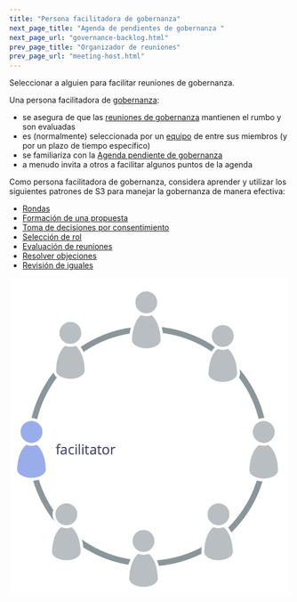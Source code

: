 ```yaml
---
title: "Persona facilitadora de gobernanza"
next_page_title: "Agenda de pendientes de gobernanza "
next_page_url: "governance-backlog.html"
prev_page_title: "Organizador de reuniones"
prev_page_url: "meeting-host.html"
---
```



<div class="card summary"><div class="card-body">Seleccionar a alguien para facilitar reuniones de gobernanza.
</div></div>

Una persona facilitadora de <a href="glossary.html#entry-governance" class="glossary-tooltip" data-toggle="tooltip" title="Gobernanza: El proceso de establecer objetivos y tomar y evolucionar decisiones que orientan a las personas hacia la consecución de dichos objetivos.">gobernanza</a>:

-   se asegura de que las [reuniones de gobernanza](governance-meeting.html) mantienen el rumbo y son evaluadas
-   es (normalmente) seleccionada por un <a href="glossary.html#entry-team" class="glossary-tooltip" data-toggle="tooltip" title="Equipo: Un grupo de personas que colaboran hacia un motivador (u objetivo). Normalmente, un equipo es parte de una organización, o se forma como una colaboración de varias organizaciones.">equipo</a> de entre sus miembros (y por un plazo de tiempo específico)
-   se familiariza con la  [Agenda pendiente de gobernanza](governance-backlog.html)
-   a menudo invita a otros a facilitar algunos puntos de la agenda

Como persona facilitadora de gobernanza, considera aprender y utilizar los siguientes patrones de S3 para manejar la gobernanza de manera efectiva:

-   [Rondas](rounds.html)
-   [Formación de una propuesta](proposal-forming.html)
-   [Toma de decisiones por consentimiento](consent-decision-making.html)
-   [Selección de rol](role-selection.html)
-   [Evaluación de reuniones](evaluate-meetings.html)
-   [Resolver objeciones](resolve-objections.html)
-   [Revisión de iguales](peer-review.html)

![El facilitador de gobernanza es típicamente un miembro del equipo](img/circle/facilitator.png)
